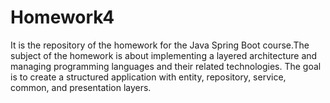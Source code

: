 # Homework4
It is the repository of the homework for the Java Spring Boot course.The subject of the homework is about implementing a layered architecture and managing programming languages and their related technologies. The goal is to create a structured application with entity, repository, service, common, and presentation layers.
